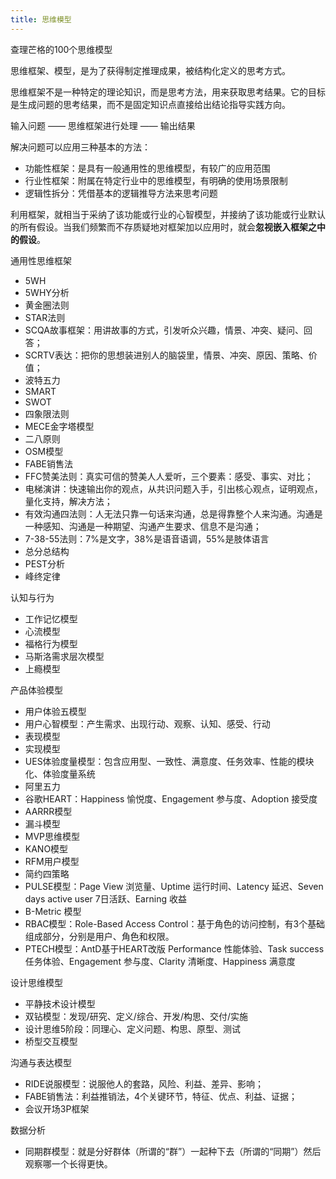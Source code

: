 ```yaml
---
title: 思维模型
---
```

查理芒格的100个思维模型

思维框架、模型，是为了获得制定推理成果，被结构化定义的思考方式。

思维框架不是一种特定的理论知识，而是思考方法，用来获取思考结果。它的目标是生成问题的思考结果，而不是固定知识点直接给出结论指导实践方向。

输入问题 —— 思维框架进行处理 —— 输出结果

解决问题可以应用三种基本的方法：

- 功能性框架：是具有一般通用性的思维模型，有较广的应用范围
- 行业性框架：附属在特定行业中的思维模型，有明确的使用场景限制
- 逻辑性拆分：凭借基本的逻辑推导方法来思考问题

利用框架，就相当于采纳了该功能或行业的心智模型，并接纳了该功能或行业默认的所有假设。当我们频繁而不存质疑地对框架加以应用时，就会**忽视嵌入框架之中的假设**。

通用性思维框架

- 5WH
- 5WHY分析
- 黄金圈法则
- STAR法则
- SCQA故事框架：用讲故事的方式，引发听众兴趣，情景、冲突、疑问、回答；
- SCRTV表达：把你的思想装进别人的脑袋里，情景、冲突、原因、策略、价值；
- 波特五力
- SMART
- SWOT
- 四象限法则
- MECE金字塔模型
- 二八原则
- OSM模型
- FABE销售法
- FFC赞美法则：真实可信的赞美人人爱听，三个要素：感受、事实、对比；
- 电梯演讲：快速输出你的观点，从共识问题入手，引出核心观点，证明观点，量化支持，解决方法；
- 有效沟通四法则：人无法只靠一句话来沟通，总是得靠整个人来沟通。沟通是一种感知、沟通是一种期望、沟通产生要求、信息不是沟通；
- 7-38-55法则：7%是文字，38%是语音语调，55%是肢体语言
- 总分总结构
- PEST分析
- 峰终定律

认知与行为
- 工作记忆模型
- 心流模型
- 福格行为模型
- 马斯洛需求层次模型 
- 上瘾模型

产品体验模型
- 用户体验五模型
- 用户心智模型：产生需求、出现行动、观察、认知、感受、行动
- 表现模型
- 实现模型
- UES体验度量模型：包含应用型、一致性、满意度、任务效率、性能的模块化、体验度量系统
- 阿里五力
- 谷歌HEART：Happiness 愉悦度、Engagement 参与度、Adoption 接受度
- AARRR模型
- 漏斗模型
- MVP思维模型
- KANO模型
- RFM用户模型
- 简约四策略
- PULSE模型：Page View 浏览量、Uptime 运行时间、Latency 延迟、Seven days active user 7日活跃、Earning 收益
- B-Metric 模型
- RBAC模型：Role-Based Access Control：基于角色的访问控制，有3个基础组成部分，分别是用户、角色和权限。
- PTECH模型：AntD基于HEART改版 Performance 性能体验、Task success 任务体验、Engagement 参与度、Clarity 清晰度、Happiness 满意度

设计思维模型
- 平静技术设计模型
- 双钻模型：发现/研究、定义/综合、开发/构思、交付/实施
- 设计思维5阶段：同理心、定义问题、构思、原型、测试
- 桥型交互模型

沟通与表达模型
- RIDE说服模型：说服他人的套路，风险、利益、差异、影响；
- FABE销售法：利益推销法，4个关键环节，特征、优点、利益、证据；
- 会议开场3P框架

数据分析
-   同期群模型：就是分好群体（所谓的“群”）一起种下去（所谓的“同期”）然后观察哪一个长得更快。

